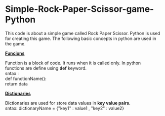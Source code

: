 # Simple-Rock-Paper-Scissor-game-Python

<p>This code is about a simple game called Rock Paper Scissor. Python is used for creating this game. The following basic concepts in python are used in the game.</p>

<u><b>Funcions</b></u>

<p>Function is a block of code. It runs when it is called only. In python functions are define using <b>def</b> keyword.<br>
sntax : <br>def functionName():<br>
                return data<br>

<u><b>Dictionaries</b></u>

<p>Dictionaries are used for store data values in <b>key value pairs</b>.<br> 
sntax: dictionaryName = {"key1" : value1 , "key2" : value2}





